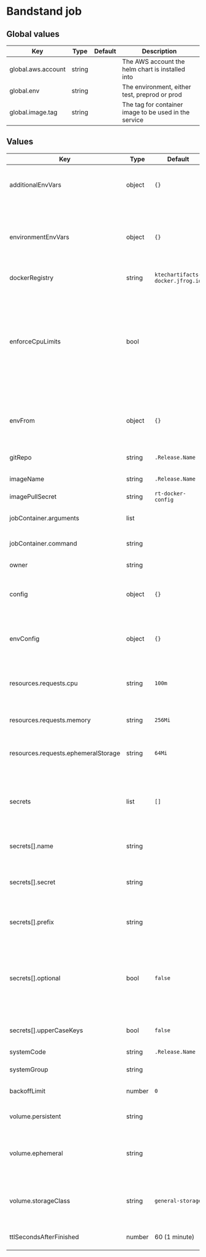 # Bandstand job

## Global values

| Key                | Type   | Default | Description                                           |
|--------------------|--------|---------|-------------------------------------------------------|
| global.aws.account | string |         | The AWS account the helm chart is installed into      |
| global.env         | string |         | The environment, either test, preprod or prod         |
| global.image.tag   | string |         | The tag for container image to be used in the service |

## Values

| Key                                 | Type   | Default                          | Description                                                                                                                                                                                                                                                                                           |
|-------------------------------------|--------|----------------------------------|-------------------------------------------------------------------------------------------------------------------------------------------------------------------------------------------------------------------------------------------------------------------------------------------------------|
| additionalEnvVars                   | object | `{}`                             | An object containing additional environment. Use these in the values.yaml file. variables                                                                                                                                                                                                             |
| environmentEnvVars                  | object | `{}`                             | An object containing environment specific additional environment variables. Use this in *-values.yaml files to not overwrite the additionalEnvVars object                                                                                                                                             |
| dockerRegistry                      | string | `ktechartifacts-docker.jfrog.io` | Docker registry to pull images from                                                                                                                                                                                                                                                                   |
| enforceCpuLimits                    | bool   |                                  | By default CPU will burst to use spare capacity on the node. Setting this flag will add a cpu limit with the same value as `resources.requests.cpu`. It is recommended to set this flag in performance testing environments to ensure recorded performance isn't based on unallocated capacity        |
| envFrom                             | object | `{}`                             | References to ConfigMaps / Secrets which will be mapped to environment variables. For more details see [here](https://kubernetes.io/docs/tasks/configure-pod-container/configure-pod-configmap/#configure-all-key-value-pairs-in-a-configmap-as-container-environment-variables)                      |
| gitRepo                             | string | `.Release.Name`                  | The name of the repository for the service                                                                                                                                                                                                                                                            |
| imageName                           | string | `.Release.Name`                  | Name of the docker image to run                                                                                                                                                                                                                                                                       |
| imagePullSecret                     | string | `rt-docker-config`               | Docker registry secret for pulling image                                                                                                                                                                                                                                                              |
| jobContainer.arguments              | list   |                                  | Override the default container arguments for the job Pod                                                                                                                                                                                                                                              |
| jobContainer.command                | string |                                  | Override the default container command for the job Pod                                                                                                                                                                                                                                                |
| owner                               | string |                                  | The GitHub team that owns the service                                                                                                                                                                                                                                                                 |
| config                              | object | `{}`                             | An object containing base config for the service - use this for creating base config files.                                                                                                                                                                                                           |
| envConfig                           | object | `{}`                             | An object containing environment config for the service - use this for creating environment specific config files.                                                                                                                                                                                    |
| resources.requests.cpu              | string | `100m`                           | [Requests](https://kubernetes.io/docs/concepts/configuration/manage-resources-containers/#requests-and-limits) for container CPU resources measured in cpu units, one core is 1000m, see [here](https://kubernetes.io/docs/concepts/configuration/manage-resources-containers/#meaning-of-cpu)        |
| resources.requests.memory           | string | `256Mi`                          | Container memory [Requests and Limit](https://kubernetes.io/docs/concepts/configuration/manage-resources-containers/#requests-and-limits) see [here](https://kubernetes.io/docs/concepts/configuration/manage-resources-containers/#meaning-of-memory) (both set to the same value)                   |
| resources.requests.ephemeralStorage | string | `64Mi`                           | Container ephemeral storage [Requests and Limit](https://kubernetes.io/docs/concepts/configuration/manage-resources-containers/#requests-and-limits) see [here](https://kubernetes.io/docs/concepts/configuration/manage-resources-containers/#local-ephemeral-storage) (both set to the same value)  |
| secrets                             | list   | `[]`                             | List of secrets manager secrets to add to the pod (via External Secrets). For details of each entries attributes see below. See [the handbook](https://engineering-handbook.ktech.com/core-infrastructure/bandstand/development/secrets/) for usage examples.                                         |
| secrets[].name                      | string |                                  | The name of the entry, will be used as part of the secret name.                                                                                                                                                                                                                                       |
| secrets[].secret                    | string |                                  | The name of the secrets manager secret to sync. Note this field can include references to other values e.g. `{{.Values.global.env}}`                                                                                                                                                                  |
| secrets[].prefix                    | string |                                  | An optional prefix added to all envvar names coming from this secret.                                                                                                                                                                                                                                 |
| secrets[].optional                  | bool   | `false`                          | Flag to indicate if adding this secret to the env is optional or not. If this is set to `false` (the default) and the secret fails to sync due to a misconfiguration or missing secret value, then the pods won't attempt to start.                                                                   |
| secrets[].upperCaseKeys             | bool   | `false`                          | Flag to indicate if keys should be transformed to be upper case.                                                                                                                                                                                                                                      |
| systemCode                          | string | `.Release.Name`                  | The systemCode for the service                                                                                                                                                                                                                                                                        |
| systemGroup                         | string |                                  | The systemGroup for the service                                                                                                                                                                                                                                                                       |
| backoffLimit                        | number | `0`                              | [Back off limit](https://kubernetes.io/docs/concepts/workloads/controllers/job/#pod-backoff-failure-policy) To enable auto-restart on failure set to a value > 0                                                                                                                                      |
| volume.persistent                   | string |                                  | Adds a persistent volume of the amount set, e.g. 1G                                                                                                                                                                                                                                                   |
| volume.ephemeral                    | string |                                  | Size of ephemeral storage, e.g. 10G mounted at /tmp standard emptyfile tmp directory added if not set.                                                                                                                                                                                                |
| volume.storageClass                 | string | `general-storage`                | Storage class to use for both persistent and ephemeral volumes, choose from `general-storage`, `gp3-iops-5k`, `gp3-iops-10k`                                                                                                                                                                          |
| ttlSecondsAfterFinished             | number | 60 (1 minute)                    | How long to keep a Job around for after it has completed                                                                                                                                                                                                                                              |

